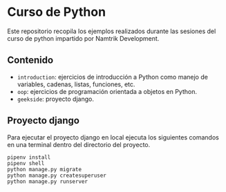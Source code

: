 # Curso de Python

Este repositorio recopila los ejemplos realizados durante las sesiones del curso de python impartido por Namtrik Development.

## Contenido

* `introduction`: ejercicios de introducción a Python como manejo de variables, cadenas, listas, funciones, etc.
* `oop`: ejercicios de programación orientada a objetos en Python.
* `geekside`: proyecto django.

## Proyecto django

Para ejecutar el proyecto django en local ejecuta los siguientes comandos en una terminal dentro del directorio del proyecto.

```shell
pipenv install
pipenv shell
python manage.py migrate
python manage.py createsuperuser
python manage.py runserver
```